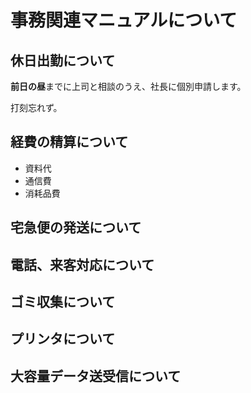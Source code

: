 # 事務関連マニュアルについて
## 休日出勤について
**前日の昼**までに上司と相談のうえ、社長に個別申請します。

打刻忘れず。
## 経費の精算について
- 資料代
- 通信費
- 消耗品費
## 宅急便の発送について
## 電話、来客対応について
## ゴミ収集について
## プリンタについて
## 大容量データ送受信について